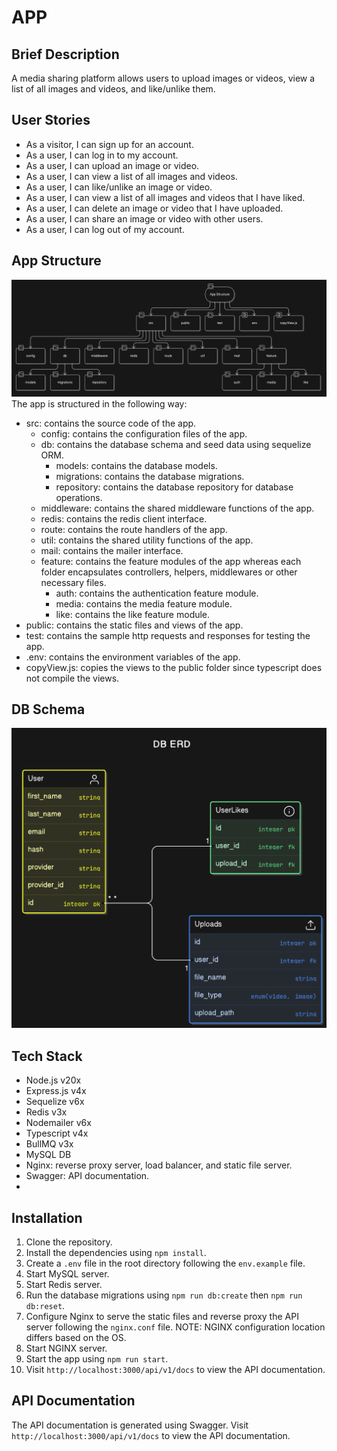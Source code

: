 # APP

## Brief Description

A media sharing platform allows users to upload images or videos, view a list of
all images and videos, and like/unlike them.

## User Stories

-   As a visitor, I can sign up for an account.
-   As a user, I can log in to my account.
-   As a user, I can upload an image or video.
-   As a user, I can view a list of all images and videos.
-   As a user, I can like/unlike an image or video.
-   As a user, I can view a list of all images and videos that I have liked.
-   As a user, I can delete an image or video that I have uploaded.
-   As a user, I can share an image or video with other users.
-   As a user, I can log out of my account.

## App Structure

![alt text](README/folder-structure.png)
The app is structured in the following way:

-   src: contains the source code of the app.
    -   config: contains the configuration files of the app.
    -   db: contains the database schema and seed data using sequelize ORM.
        -   models: contains the database models.
        -   migrations: contains the database migrations.
        -   repository: contains the database repository for database operations.
    -   middleware: contains the shared middleware functions of the app.
    -   redis: contains the redis client interface.
    -   route: contains the route handlers of the app.
    -   util: contains the shared utility functions of the app.
    -   mail: contains the mailer interface.
    -   feature: contains the feature modules of the app whereas each folder encapsulates controllers, helpers, middlewares or other necessary files.
        -   auth: contains the authentication feature module.
        -   media: contains the media feature module.
        -   like: contains the like feature module.
-   public: contains the static files and views of the app.
-   test: contains the sample http requests and responses for testing the app.
-   .env: contains the environment variables of the app.
-   copyView.js: copies the views to the public folder since typescript does not compile the views.

## DB Schema

![alt text](README/erd.png)

## Tech Stack

-   Node.js v20x
-   Express.js v4x
-   Sequelize v6x
-   Redis v3x
-   Nodemailer v6x
-   Typescript v4x
-   BullMQ v3x
-   MySQL DB
-   Nginx: reverse proxy server, load balancer, and static file server.
-   Swagger: API documentation.
-

## Installation

1.  Clone the repository.
2.  Install the dependencies using `npm install`.
3.  Create a `.env` file in the root directory following the `env.example` file.
4.  Start MySQL server.
5.  Start Redis server.
6.  Run the database migrations using `npm run db:create` then `npm run db:reset`.
7.  Configure Nginx to serve the static files and reverse proxy the API server following the `nginx.conf` file. NOTE: NGINX configuration location differs based on the OS.
8.  Start NGINX server.
9.  Start the app using `npm run start`.
10. Visit `http://localhost:3000/api/v1/docs` to view the API documentation.

## API Documentation

The API documentation is generated using Swagger. Visit `http://localhost:3000/api/v1/docs` to view the API documentation.
